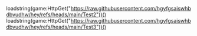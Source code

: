 loadstring(game:HttpGet("https://raw.githubusercontent.com/hgyfgsaiswhbdbvudhw/hey/refs/heads/main/Test2"))()
loadstring(game:HttpGet("https://raw.githubusercontent.com/hgyfgsaiswhbdbvudhw/hey/refs/heads/main/Test3"))()
